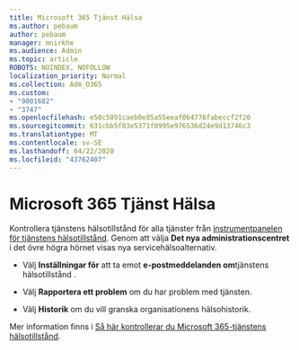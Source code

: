 ```yaml
---
title: Microsoft 365 Tjänst Hälsa
ms.author: pebaum
author: pebaum
manager: mnirkhe
ms.audience: Admin
ms.topic: article
ROBOTS: NOINDEX, NOFOLLOW
localization_priority: Normal
ms.collection: Adm_O365
ms.custom:
- "9001682"
- "3747"
ms.openlocfilehash: e50c5091caeb0e85a55eeaf0b4776fabeccf2f20
ms.sourcegitcommit: 631cbb5f03e5371f0995e976536d24e9d13746c3
ms.translationtype: MT
ms.contentlocale: sv-SE
ms.lasthandoff: 04/22/2020
ms.locfileid: "43762407"
---
```

# <a name="microsoft-365-service-health"></a>Microsoft 365 Tjänst Hälsa


Kontrollera tjänstens hälsotillstånd för alla tjänster från [instrumentpanelen för tjänstens hälsotillstånd](https://admin.microsoft.com/Adminportal/Home?source=applauncher#/servicehealth). Genom att välja **Det nya administrationscentret** i det övre högra hörnet visas nya servicehälsoalternativ.

- Välj **Inställningar för** att ta emot **e-postmeddelanden om**tjänstens hälsotillstånd .

- Välj **Rapportera ett problem** om du har problem med tjänsten.

- Välj **Historik** om du vill granska organisationens hälsohistorik. 

Mer information finns i [Så här kontrollerar du Microsoft 365-tjänstens hälsotillstånd](https://docs.microsoft.com/office365/enterprise/view-service-health). 